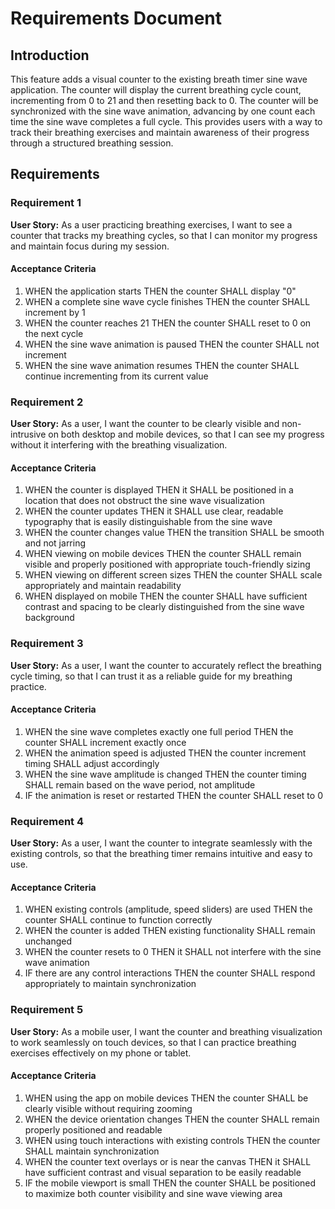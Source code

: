 # Requirements Document

## Introduction

This feature adds a visual counter to the existing breath timer sine wave application. The counter will display the current breathing cycle count, incrementing from 0 to 21 and then resetting back to 0. The counter will be synchronized with the sine wave animation, advancing by one count each time the sine wave completes a full cycle. This provides users with a way to track their breathing exercises and maintain awareness of their progress through a structured breathing session.

## Requirements

### Requirement 1

**User Story:** As a user practicing breathing exercises, I want to see a counter that tracks my breathing cycles, so that I can monitor my progress and maintain focus during my session.

#### Acceptance Criteria

1. WHEN the application starts THEN the counter SHALL display "0"
2. WHEN a complete sine wave cycle finishes THEN the counter SHALL increment by 1
3. WHEN the counter reaches 21 THEN the counter SHALL reset to 0 on the next cycle
4. WHEN the sine wave animation is paused THEN the counter SHALL not increment
5. WHEN the sine wave animation resumes THEN the counter SHALL continue incrementing from its current value

### Requirement 2

**User Story:** As a user, I want the counter to be clearly visible and non-intrusive on both desktop and mobile devices, so that I can see my progress without it interfering with the breathing visualization.

#### Acceptance Criteria

1. WHEN the counter is displayed THEN it SHALL be positioned in a location that does not obstruct the sine wave visualization
2. WHEN the counter updates THEN it SHALL use clear, readable typography that is easily distinguishable from the sine wave
3. WHEN the counter changes value THEN the transition SHALL be smooth and not jarring
4. WHEN viewing on mobile devices THEN the counter SHALL remain visible and properly positioned with appropriate touch-friendly sizing
5. WHEN viewing on different screen sizes THEN the counter SHALL scale appropriately and maintain readability
6. WHEN displayed on mobile THEN the counter SHALL have sufficient contrast and spacing to be clearly distinguished from the sine wave background

### Requirement 3

**User Story:** As a user, I want the counter to accurately reflect the breathing cycle timing, so that I can trust it as a reliable guide for my breathing practice.

#### Acceptance Criteria

1. WHEN the sine wave completes exactly one full period THEN the counter SHALL increment exactly once
2. WHEN the animation speed is adjusted THEN the counter increment timing SHALL adjust accordingly
3. WHEN the sine wave amplitude is changed THEN the counter timing SHALL remain based on the wave period, not amplitude
4. IF the animation is reset or restarted THEN the counter SHALL reset to 0

### Requirement 4

**User Story:** As a user, I want the counter to integrate seamlessly with the existing controls, so that the breathing timer remains intuitive and easy to use.

#### Acceptance Criteria

1. WHEN existing controls (amplitude, speed sliders) are used THEN the counter SHALL continue to function correctly
2. WHEN the counter is added THEN existing functionality SHALL remain unchanged
3. WHEN the counter resets to 0 THEN it SHALL not interfere with the sine wave animation
4. IF there are any control interactions THEN the counter SHALL respond appropriately to maintain synchronization

### Requirement 5

**User Story:** As a mobile user, I want the counter and breathing visualization to work seamlessly on touch devices, so that I can practice breathing exercises effectively on my phone or tablet.

#### Acceptance Criteria

1. WHEN using the app on mobile devices THEN the counter SHALL be clearly visible without requiring zooming
2. WHEN the device orientation changes THEN the counter SHALL remain properly positioned and readable
3. WHEN using touch interactions with existing controls THEN the counter SHALL maintain synchronization
4. WHEN the counter text overlays or is near the canvas THEN it SHALL have sufficient contrast and visual separation to be easily readable
5. IF the mobile viewport is small THEN the counter SHALL be positioned to maximize both counter visibility and sine wave viewing area